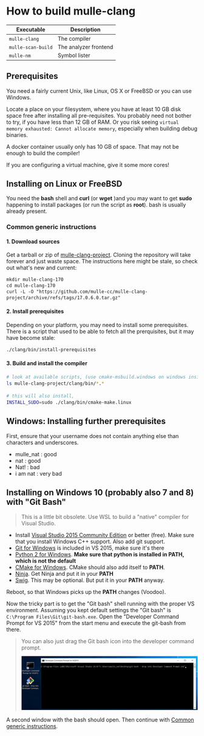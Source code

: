 # How to build mulle-clang

| Executable         | Description
|--------------------|--------------------------------
| `mulle-clang`      | The compiler
| `mulle-scan-build` | The analyzer frontend
| `mulle-nm`         | Symbol lister


## Prerequisites

You need a fairly current Unix, like Linux, OS X or FreeBSD or you can use
Windows.

Locate a place on your filesystem, where you have at least 10 GB disk space
free after installing all pre-requisites. You probably need not bother to try,
if you have less than 12 GB of RAM. Or you risk seeing
`virtual memory exhausted: Cannot allocate memory`, especially when building
debug binaries.

A docker container usually only has 10 GB of space. That may not be enough to
build the compiler!

If you are configuring a virtual machine, give it some more cores!


## Installing on Linux or FreeBSD

You need the **bash** shell and **curl** (or **wget** )and you may want to
get **sudo** happening to install packages (or run the script as **root**).
bash is usually already present.


<a name="common-generic"></a>
### Common generic instructions


#### 1. Download sources

Get a tarball or zip of [mulle-clang-project](//github.com/mulle-cc/mulle-clang-project/releases/).
Cloning the repository will take forever and just waste space. The instructions
here might be stale, so check out what's new and current:

```
mkdir mulle-clang-170
cd mulle-clang-170
curl -L -O "https://github.com/mulle-cc/mulle-clang-project/archive/refs/tags/17.0.6.0.tar.gz"
```

#### 2. Install prerequisites

Depending on your platform, you may need to install some prerequisites. There
is a script that used to be able to fetch all the prerquisites, but it may have
become stale:

``` bash
./clang/bin/install-prerequisites
```

#### 3. Build and install the compiler

``` bash
# look at available scripts, (use cmake-msbuild.windows on windows inside WSL)
ls mulle-clang-project/clang/bin/*.*

# this will also install,
INSTALL_SUDO=sudo ./clang/bin/cmake-make.linux
```


## Windows: Installing further prerequisites

First, ensure that your username does not contain anything else than
characters and underscores.

* mulle_nat : good
* nat : good
* Nat! : bad
* i am nat : very bad

## Installing on Windows 10 (probably also 7 and 8) with "Git Bash"

> This is a little bit obsolete. Use WSL to build a "native" compiler for Visual Studio.

* Install [Visual Studio 2015 Community Edition](//beta.visualstudio.com/downloads/) or better (free). Make sure that you install Windows C++ support. Also add git support.
* [Git for Windows](//git-scm.com/download/win) is included in VS 2015, make sure it's there
* [Python 2 for Windows](//www.python.org/downloads/windows/). **Make sure that python is installed in **PATH**, which is not the default**
* [CMake for Windows](//cmake.org/download/). CMake should also add itself to **PATH**.
* [Ninja](https://github.com/ninja-build/ninja/releases). Get Ninja and put it in your **PATH**
* [Swig](http://www.swig.org/download.html). This may be optional. But put it in your **PATH** anyway.

Reboot, so that Windows picks up the **PATH** changes (Voodoo).

Now the tricky part is to get the "Git bash" shell running with the proper VS
environment.  Assuming you kept default settings the "Git bash" is
`C:\Program Files\Git\git-bash.exe`. Open the "Developer Command Prompt for VS 2015"
from the start menu and execute the git-bash from there.

>
> You can also just drag the Git bash icon into the
> developer command prompt.
>
> ![Screeny](git-bash-drop-fs8.png)
>

A second window with the bash should open.
Then continue with [Common generic instructions](#common-generic).

